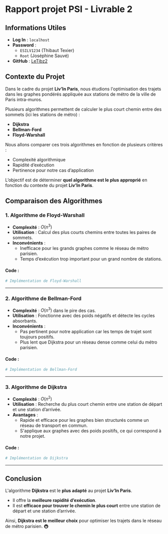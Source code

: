 # Rapport projet PSI - Livrable 2

## Informations Utiles

- **Log In** : `localhost`
- **Password** : 
  - `ESILV1234` (Thibaut Texier)  
  - `Root` (Joséphine Sauvé)
- **GitHub** : [LeTibz2](https://github.com/LeThibz2/Projet-PSI-new)

## Contexte du Projet

Dans le cadre du projet **Liv’In Paris**, nous étudions l'optimisation des trajets dans les graphes pondérés appliquée aux stations de métro de la ville de Paris intra-muros. 

Plusieurs algorithmes permettent de calculer le plus court chemin entre des sommets (ici les stations de métro) :
- **Dijkstra**
- **Bellman-Ford**
- **Floyd-Warshall**

Nous allons comparer ces trois algorithmes en fonction de plusieurs critères :
- Complexité algorithmique
- Rapidité d’exécution
- Pertinence pour notre cas d’application

L’objectif est de déterminer **quel algorithme est le plus approprié** en fonction du contexte du projet **Liv’In Paris**.

## Comparaison des Algorithmes

### 1. Algorithme de Floyd-Warshall

- **Complexité** : $O(n^3)$
- **Utilisation** : Calcul des plus courts chemins entre toutes les paires de sommets.
- **Inconvénients** :
  - Inefficace pour les grands graphes comme le réseau de métro parisien.
  - Temps d’exécution trop important pour un grand nombre de stations.

#### Code :
```python
# Implémentation de Floyd-Warshall
```

---

### 2. Algorithme de Bellman-Ford

- **Complexité** : $O(n^3)$ dans le pire des cas.
- **Utilisation** : Fonctionne avec des poids négatifs et détecte les cycles absorbants.
- **Inconvénients** :
  - Pas pertinent pour notre application car les temps de trajet sont toujours positifs.
  - Plus lent que Dijkstra pour un réseau dense comme celui du métro parisien.

#### Code :
```python
# Implémentation de Bellman-Ford
```

---

### 3. Algorithme de Dijkstra

- **Complexité** : $O(n^2)$
- **Utilisation** : Recherche du plus court chemin entre une station de départ et une station d’arrivée.
- **Avantages** :
  - Rapide et efficace pour les graphes bien structurés comme un réseau de transport en commun.
  - S'applique aux graphes avec des poids positifs, ce qui correspond à notre projet.

#### Code :
```python
# Implémentation de Dijkstra
```

---

## Conclusion

L'algorithme **Dijkstra** est le **plus adapté** au projet **Liv’In Paris**. 

- Il offre la **meilleure rapidité d’exécution**.
- Il est **efficace pour trouver le chemin le plus court** entre une station de départ et une station d’arrivée.

Ainsi, **Dijkstra est le meilleur choix** pour optimiser les trajets dans le réseau de métro parisien. 🚇
